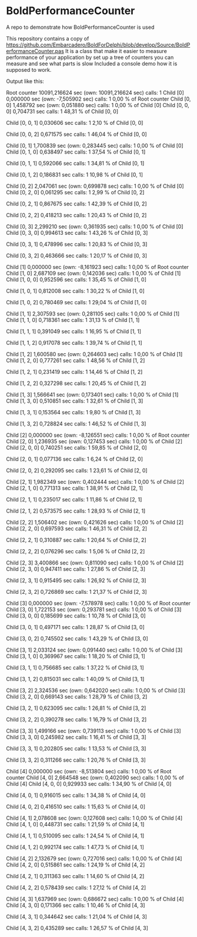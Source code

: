 # BoldPerformanceCounter
A repo to demonstrate how BoldPerformanceCounter is used

This repository contains a copy of https://github.com/Embarcadero/BoldForDelphi/blob/develop/Source/BoldPerformanceCounter.pas
It is a class that make it easier to measure performance of your application by set up a tree of counters you can measure and see what parts is slow
Included a console demo how it is supposed to work.

Output like this:

Root counter                                       10091,216624 sec (own: 10091,216624 sec) calls:     1
 Child [0]                                         0,000000 sec (own: -7,505902 sec) calls:     1  0,00 % of Root counter
  Child [0, 0]                                     1,458792 sec (own: 0,051880 sec) calls:     1  0,00 % of Child [0]
   Child [0, 0, 0]                                 0,704731 sec calls:     1  48,31 % of Child [0, 0]

   Child [0, 0, 1]                                 0,030606 sec calls:     1  2,10 % of Child [0, 0]

   Child [0, 0, 2]                                 0,671575 sec calls:     1  46,04 % of Child [0, 0]


  Child [0, 1]                                     1,700839 sec (own: 0,283445 sec) calls:     1  0,00 % of Child [0]
   Child [0, 1, 0]                                 0,638497 sec calls:     1  37,54 % of Child [0, 1]

   Child [0, 1, 1]                                 0,592066 sec calls:     1  34,81 % of Child [0, 1]

   Child [0, 1, 2]                                 0,186831 sec calls:     1  10,98 % of Child [0, 1]


  Child [0, 2]                                     2,047061 sec (own: 0,699878 sec) calls:     1  0,00 % of Child [0]
   Child [0, 2, 0]                                 0,061295 sec calls:     1  2,99 % of Child [0, 2]

   Child [0, 2, 1]                                 0,867675 sec calls:     1  42,39 % of Child [0, 2]

   Child [0, 2, 2]                                 0,418213 sec calls:     1  20,43 % of Child [0, 2]


  Child [0, 3]                                     2,299210 sec (own: 0,361935 sec) calls:     1  0,00 % of Child [0]
   Child [0, 3, 0]                                 0,994613 sec calls:     1  43,26 % of Child [0, 3]

   Child [0, 3, 1]                                 0,478996 sec calls:     1  20,83 % of Child [0, 3]

   Child [0, 3, 2]                                 0,463666 sec calls:     1  20,17 % of Child [0, 3]



 Child [1]                                         0,000000 sec (own: -8,161923 sec) calls:     1  0,00 % of Root counter
  Child [1, 0]                                     2,687109 sec (own: 0,142036 sec) calls:     1  0,00 % of Child [1]
   Child [1, 0, 0]                                 0,952596 sec calls:     1  35,45 % of Child [1, 0]

   Child [1, 0, 1]                                 0,812008 sec calls:     1  30,22 % of Child [1, 0]

   Child [1, 0, 2]                                 0,780469 sec calls:     1  29,04 % of Child [1, 0]


  Child [1, 1]                                     2,307593 sec (own: 0,281105 sec) calls:     1  0,00 % of Child [1]
   Child [1, 1, 0]                                 0,718361 sec calls:     1  31,13 % of Child [1, 1]

   Child [1, 1, 1]                                 0,391049 sec calls:     1  16,95 % of Child [1, 1]

   Child [1, 1, 2]                                 0,917078 sec calls:     1  39,74 % of Child [1, 1]


  Child [1, 2]                                     1,600580 sec (own: 0,264603 sec) calls:     1  0,00 % of Child [1]
   Child [1, 2, 0]                                 0,777261 sec calls:     1  48,56 % of Child [1, 2]

   Child [1, 2, 1]                                 0,231419 sec calls:     1  14,46 % of Child [1, 2]

   Child [1, 2, 2]                                 0,327298 sec calls:     1  20,45 % of Child [1, 2]


  Child [1, 3]                                     1,566641 sec (own: 0,173401 sec) calls:     1  0,00 % of Child [1]
   Child [1, 3, 0]                                 0,510851 sec calls:     1  32,61 % of Child [1, 3]

   Child [1, 3, 1]                                 0,153564 sec calls:     1  9,80 % of Child [1, 3]

   Child [1, 3, 2]                                 0,728824 sec calls:     1  46,52 % of Child [1, 3]



 Child [2]                                         0,000000 sec (own: -8,126551 sec) calls:     1  0,00 % of Root counter
  Child [2, 0]                                     1,236935 sec (own: 0,127453 sec) calls:     1  0,00 % of Child [2]
   Child [2, 0, 0]                                 0,740251 sec calls:     1  59,85 % of Child [2, 0]

   Child [2, 0, 1]                                 0,077136 sec calls:     1  6,24 % of Child [2, 0]

   Child [2, 0, 2]                                 0,292095 sec calls:     1  23,61 % of Child [2, 0]


  Child [2, 1]                                     1,982349 sec (own: 0,402444 sec) calls:     1  0,00 % of Child [2]
   Child [2, 1, 0]                                 0,771313 sec calls:     1  38,91 % of Child [2, 1]

   Child [2, 1, 1]                                 0,235017 sec calls:     1  11,86 % of Child [2, 1]

   Child [2, 1, 2]                                 0,573575 sec calls:     1  28,93 % of Child [2, 1]


  Child [2, 2]                                     1,506402 sec (own: 0,421626 sec) calls:     1  0,00 % of Child [2]
   Child [2, 2, 0]                                 0,697593 sec calls:     1  46,31 % of Child [2, 2]

   Child [2, 2, 1]                                 0,310887 sec calls:     1  20,64 % of Child [2, 2]

   Child [2, 2, 2]                                 0,076296 sec calls:     1  5,06 % of Child [2, 2]


  Child [2, 3]                                     3,400866 sec (own: 0,811090 sec) calls:     1  0,00 % of Child [2]
   Child [2, 3, 0]                                 0,947411 sec calls:     1  27,86 % of Child [2, 3]

   Child [2, 3, 1]                                 0,915495 sec calls:     1  26,92 % of Child [2, 3]

   Child [2, 3, 2]                                 0,726869 sec calls:     1  21,37 % of Child [2, 3]



 Child [3]                                         0,000000 sec (own: -7,578978 sec) calls:     1  0,00 % of Root counter
  Child [3, 0]                                     1,722153 sec (own: 0,293781 sec) calls:     1  0,00 % of Child [3]
   Child [3, 0, 0]                                 0,185699 sec calls:     1  10,78 % of Child [3, 0]

   Child [3, 0, 1]                                 0,497171 sec calls:     1  28,87 % of Child [3, 0]

   Child [3, 0, 2]                                 0,745502 sec calls:     1  43,29 % of Child [3, 0]


  Child [3, 1]                                     2,033124 sec (own: 0,091440 sec) calls:     1  0,00 % of Child [3]
   Child [3, 1, 0]                                 0,369967 sec calls:     1  18,20 % of Child [3, 1]

   Child [3, 1, 1]                                 0,756685 sec calls:     1  37,22 % of Child [3, 1]

   Child [3, 1, 2]                                 0,815031 sec calls:     1  40,09 % of Child [3, 1]


  Child [3, 2]                                     2,324536 sec (own: 0,642020 sec) calls:     1  0,00 % of Child [3]
   Child [3, 2, 0]                                 0,669143 sec calls:     1  28,79 % of Child [3, 2]

   Child [3, 2, 1]                                 0,623095 sec calls:     1  26,81 % of Child [3, 2]

   Child [3, 2, 2]                                 0,390278 sec calls:     1  16,79 % of Child [3, 2]


  Child [3, 3]                                     1,499166 sec (own: 0,739113 sec) calls:     1  0,00 % of Child [3]
   Child [3, 3, 0]                                 0,245982 sec calls:     1  16,41 % of Child [3, 3]

   Child [3, 3, 1]                                 0,202805 sec calls:     1  13,53 % of Child [3, 3]

   Child [3, 3, 2]                                 0,311266 sec calls:     1  20,76 % of Child [3, 3]



 Child [4]                                         0,000000 sec (own: -8,513804 sec) calls:     1  0,00 % of Root counter
  Child [4, 0]                                     2,664548 sec (own: 0,402090 sec) calls:     1  0,00 % of Child [4]
   Child [4, 0, 0]                                 0,929933 sec calls:     1  34,90 % of Child [4, 0]

   Child [4, 0, 1]                                 0,916015 sec calls:     1  34,38 % of Child [4, 0]

   Child [4, 0, 2]                                 0,416510 sec calls:     1  15,63 % of Child [4, 0]


  Child [4, 1]                                     2,078608 sec (own: 0,127608 sec) calls:     1  0,00 % of Child [4]
   Child [4, 1, 0]                                 0,448731 sec calls:     1  21,59 % of Child [4, 1]

   Child [4, 1, 1]                                 0,510095 sec calls:     1  24,54 % of Child [4, 1]

   Child [4, 1, 2]                                 0,992174 sec calls:     1  47,73 % of Child [4, 1]


  Child [4, 2]                                     2,132679 sec (own: 0,727016 sec) calls:     1  0,00 % of Child [4]
   Child [4, 2, 0]                                 0,515861 sec calls:     1  24,19 % of Child [4, 2]

   Child [4, 2, 1]                                 0,311363 sec calls:     1  14,60 % of Child [4, 2]

   Child [4, 2, 2]                                 0,578439 sec calls:     1  27,12 % of Child [4, 2]


  Child [4, 3]                                     1,637969 sec (own: 0,686672 sec) calls:     1  0,00 % of Child [4]
   Child [4, 3, 0]                                 0,171366 sec calls:     1  10,46 % of Child [4, 3]

   Child [4, 3, 1]                                 0,344642 sec calls:     1  21,04 % of Child [4, 3]

   Child [4, 3, 2]                                 0,435289 sec calls:     1  26,57 % of Child [4, 3]
